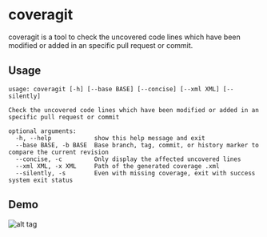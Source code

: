coveragit
=========

coveragit is a tool to check the uncovered code lines which have been modified or added in an specific pull request or commit.

Usage
-----
```
usage: coveragit [-h] [--base BASE] [--concise] [--xml XML] [--silently]

Check the uncovered code lines which have been modified or added in an specific pull request or commit

optional arguments:
  -h, --help            show this help message and exit
  --base BASE, -b BASE  Base branch, tag, commit, or history marker to compare the current revision
  --concise, -c         Only display the affected uncovered lines
  --xml XML, -x XML     Path of the generated coverage .xml
  --silently, -s        Even with missing coverage, exit with success system exit status
```

Demo
----
![alt tag](https://raw.githubusercontent.com/felixcarmona/coveragit/master/screenshot.png)